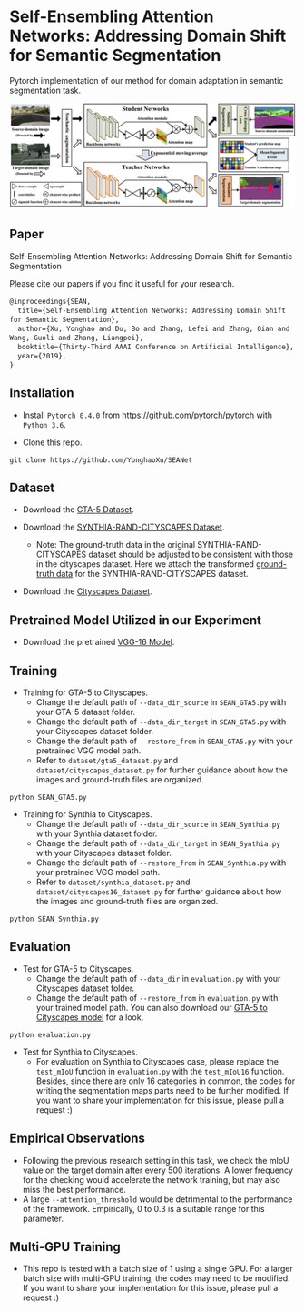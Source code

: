 # Self-Ensembling Attention Networks: Addressing Domain Shift for Semantic Segmentation

Pytorch implementation of our method for domain adaptation in semantic segmentation task.


![](Figure/Framework.jpg)

## Paper
Self-Ensembling Attention Networks: Addressing Domain Shift for Semantic Segmentation

Please cite our papers if you find it useful for your research.

```
@inproceedings{SEAN,
  title={Self-Ensembling Attention Networks: Addressing Domain Shift for Semantic Segmentation},
  author={Xu, Yonghao and Du, Bo and Zhang, Lefei and Zhang, Qian and Wang, Guoli and Zhang, Liangpei},
  booktitle={Thirty-Third AAAI Conference on Artificial Intelligence},
  year={2019},
}
```

## Installation
* Install `Pytorch 0.4.0` from https://github.com/pytorch/pytorch with `Python 3.6`.

* Clone this repo.
```
git clone https://github.com/YonghaoXu/SEANet
```

## Dataset
* Download the [GTA-5 Dataset](https://download.visinf.tu-darmstadt.de/data/from_games/).

* Download the [SYNTHIA-RAND-CITYSCAPES Dataset](synthia-dataset.net/download/808/).
  - Note: The ground-truth data in the original SYNTHIA-RAND-CITYSCAPES dataset should be adjusted to be consistent with those in the cityscapes dataset. Here we attach the transformed [ground-truth data](https://drive.google.com/open?id=1GvdXSG4nq8Px0xYs3ate0reNNKtci2dS) for the SYNTHIA-RAND-CITYSCAPES dataset.

* Download the [Cityscapes Dataset](https://www.cityscapes-dataset.com/).

## Pretrained Model Utilized in our Experiment
* Download the pretrained [VGG-16 Model](http://drive.google.com/uc?id=0B9P1L--7Wd2vT0FtdThWREhjNkU).

## Training
* Training for GTA-5 to Cityscapes.
  - Change the default path of `--data_dir_source` in `SEAN_GTA5.py` with your GTA-5 dataset folder.
  - Change the default path of `--data_dir_target` in `SEAN_GTA5.py` with your Cityscapes dataset folder.
  - Change the default path of `--restore_from` in `SEAN_GTA5.py` with your pretrained VGG model path.
  - Refer to `dataset/gta5_dataset.py` and `dataset/cityscapes_dataset.py` for further guidance about how the images and ground-truth files are organized.

```
python SEAN_GTA5.py
```

* Training for Synthia to Cityscapes.
  - Change the default path of `--data_dir_source` in `SEAN_Synthia.py` with your Synthia dataset folder.
  - Change the default path of `--data_dir_target` in `SEAN_Synthia.py` with your Cityscapes dataset folder.
  - Change the default path of `--restore_from` in `SEAN_Synthia.py` with your pretrained VGG model path.
  - Refer to `dataset/synthia_dataset.py` and `dataset/cityscapes16_dataset.py` for further guidance about how the images and ground-truth files are organized.

```
python SEAN_Synthia.py
```  

## Evaluation
* Test for GTA-5 to Cityscapes.
  - Change the default path of `--data_dir` in `evaluation.py` with your Cityscapes dataset folder.
  - Change the default path of `--restore_from` in `evaluation.py` with your trained model path. You can also download our [GTA-5 to Cityscapes model](https://drive.google.com/open?id=1g-NSAaHxkvru4G0lBNolmcioH8elCoqo) for a look.

```
python evaluation.py
```

* Test for Synthia to Cityscapes.
  - For evaluation on Synthia to Cityscapes case, please replace the `test_mIoU` function in `evaluation.py` with the `test_mIoU16` function. Besides, since there are only 16 categories in common, the codes for writing the segmentation maps parts need to be further modified. If you want to share your implementation for this issue, please pull a request :)


## Empirical Observations 
* Following the previous research setting in this task, we check the mIoU value on the target domain after every 500 iterations. A lower frequency for the checking would accelerate the network training, but may also miss the best performance.
* A large `--attention_threshold` would be detrimental to the performance of the framework. Empirically, 0 to 0.3 is a suitable range for this parameter.

## Multi-GPU Training
* This repo is tested with a batch size of 1 using a single GPU. For a larger batch size with multi-GPU training, the codes may need to be modified. If you want to share your implementation for this issue, please pull a request :)
